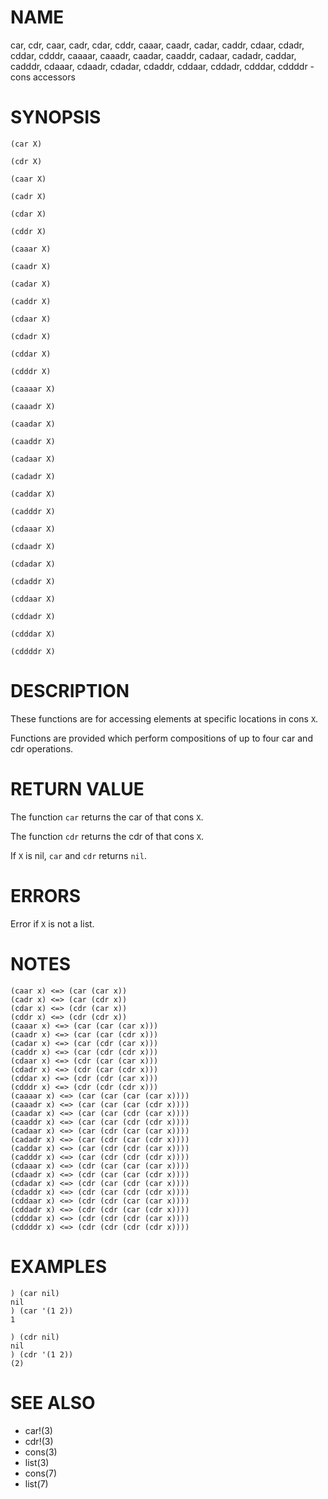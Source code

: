 # NAME
car, cdr, caar, cadr, cdar, cddr, caaar, caadr, cadar, caddr, cdaar, cdadr, cddar, cdddr, caaaar, caaadr, caadar, caaddr, cadaar, cadadr, caddar, cadddr, cdaaar, cdaadr, cdadar, cdaddr, cddaar, cddadr, cdddar, cddddr - cons accessors

# SYNOPSIS

    (car X)
    
    (cdr X)
    
    (caar X)
    
    (cadr X)
    
    (cdar X)
    
    (cddr X)
    
    (caaar X)
    
    (caadr X)
    
    (cadar X)
    
    (caddr X)
    
    (cdaar X)
    
    (cdadr X)
    
    (cddar X)
    
    (cdddr X)
    
    (caaaar X)
    
    (caaadr X)
    
    (caadar X)
    
    (caaddr X)
    
    (cadaar X)
    
    (cadadr X)
    
    (caddar X)
    
    (cadddr X)
    
    (cdaaar X)
    
    (cdaadr X)
    
    (cdadar X)
    
    (cdaddr X)
    
    (cddaar X)
    
    (cddadr X)
    
    (cdddar X)
    
    (cddddr X)

# DESCRIPTION
These functions are for accessing elements at specific locations in cons `X`.

Functions are provided which perform compositions of up to four car and cdr operations. 

# RETURN VALUE
The function `car` returns the car of that cons `X`.

The function `cdr` returns the cdr of that cons `X`.

If `X` is nil, `car` and `cdr` returns `nil`.

# ERRORS
Error if `X` is not a list.

# NOTES

    (caar x) <=> (car (car x))
    (cadr x) <=> (car (cdr x))
    (cdar x) <=> (cdr (car x))
    (cddr x) <=> (cdr (cdr x))
    (caaar x) <=> (car (car (car x)))
    (caadr x) <=> (car (car (cdr x)))
    (cadar x) <=> (car (cdr (car x)))
    (caddr x) <=> (car (cdr (cdr x)))
    (cdaar x) <=> (cdr (car (car x)))
    (cdadr x) <=> (cdr (car (cdr x)))
    (cddar x) <=> (cdr (cdr (car x)))
    (cdddr x) <=> (cdr (cdr (cdr x)))
    (caaaar x) <=> (car (car (car (car x))))
    (caaadr x) <=> (car (car (car (cdr x))))
    (caadar x) <=> (car (car (cdr (car x))))
    (caaddr x) <=> (car (car (cdr (cdr x))))
    (cadaar x) <=> (car (cdr (car (car x))))
    (cadadr x) <=> (car (cdr (car (cdr x))))
    (caddar x) <=> (car (cdr (cdr (car x))))
    (cadddr x) <=> (car (cdr (cdr (cdr x))))
    (cdaaar x) <=> (cdr (car (car (car x))))
    (cdaadr x) <=> (cdr (car (car (cdr x))))
    (cdadar x) <=> (cdr (car (cdr (car x))))
    (cdaddr x) <=> (cdr (car (cdr (cdr x))))
    (cddaar x) <=> (cdr (cdr (car (car x))))
    (cddadr x) <=> (cdr (cdr (car (cdr x))))
    (cdddar x) <=> (cdr (cdr (cdr (car x))))
    (cddddr x) <=> (cdr (cdr (cdr (cdr x))))

# EXAMPLES

    ) (car nil)
    nil
    ) (car '(1 2))
    1

    ) (cdr nil)
    nil
    ) (cdr '(1 2))
    (2)

# SEE ALSO
- car!(3)
- cdr!(3)
- cons(3)
- list(3)
- cons(7)
- list(7)
